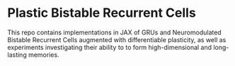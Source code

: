 # Plastic Bistable Recurrent Cells

This repo contains implementations in JAX of GRUs and Neuromodulated Bistable Recurrent Cells augmented with differentiable plasticity, as well as experiments investigating their ability to to form high-dimensional and long-lasting memories.